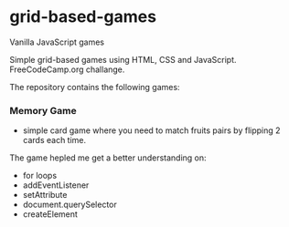 # grid-based-games
Vanilla JavaScript games

Simple grid-based games using HTML, CSS and JavaScript. FreeCodeCamp.org challange.

The repository contains the following games:

### Memory Game
 - simple card game where you need to match fruits pairs by flipping 2 cards each time. 
 
 The game hepled me get a better understanding on:
  - for loops
  - addEventListener
  - setAttribute
  - document.querySelector
  - createElement
